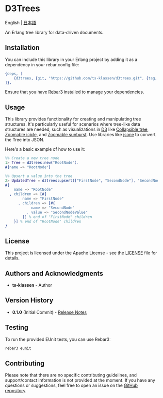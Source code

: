 # D3Trees

English | [日本語](./ja-README.md)

An Erlang tree library for data-driven documents.

## Installation

You can include this library in your Erlang project by adding it as a dependency in your rebar.config file:

```erlang
{deps, [
    {d3trees, {git, "https://github.com/ts-klassen/d3trees.git", {tag, "0.1.0"}}}
]}.
```

Ensure that you have [Rebar3](https://www.rebar3.org/) installed to manage your dependencies.

## Usage

This library provides functionality for creating and manipulating tree structures. It's particularly useful for scenarios where tree-like data structures are needed, such as visualizations in [D3](https://d3js.org) like [Collapsible tree](https://observablehq.com/@d3/collapsible-tree?intent=fork), [Zoomable icicle](https://observablehq.com/@d3/zoomable-icicle?intent=fork), and [Zoomable sunburst](https://observablehq.com/@d3/zoomable-sunburst?intent=fork). Use libraries like [jsone](https://github.com/sile/jsone) to convert the Tree into JSON.

Here's a basic example of how to use it:


```erlang
%% Create a new tree node
1> Tree = d3trees:new("RootNode").
#{name => "RootNode"}

%% Upsert a value into the tree
2> UpdatedTree = d3trees:upsert(["FirstNode", "SecondNode"], "SecondNodeValue", Tree).
#{
    name => "RootNode"
  , children => [#{
        name => "FirstNode"
      , children => [#{
            name => "SecondNode"
          , value => "SecondNodeValue"
        }] % end of "FirstNode" children
    }] % end of "RootNode" children
}
```


## License

This project is licensed under the Apache License - see the [LICENSE](LICENSE) file for details.

## Authors and Acknowledgments

- **ts-klassen** - Author

## Version History

- **0.1.0** (Initial Commit) - [Release Notes](https://github.com/ts-klassen/d3trees/releases/tag/0.1.0)

## Testing

To run the provided EUnit tests, you can use Rebar3:

```bash
rebar3 eunit
```

## Contributing

Please note that there are no specific contributing guidelines, and support/contact information is not provided at the moment. If you have any questions or suggestions, feel free to open an issue on the [GitHub repository](https://github.com/ts-klassen/d3trees/issues).

